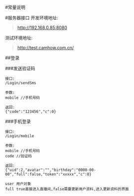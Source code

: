 #常量说明

#服务器接口
开发环境地址:
> http://192.168.0.85:8080

测试环境地址:
> http://test.camhow.com.cn/


##登录

###发送验证码
```
接口:
/Login/sendSms

参数:
mobile //手机号码

返回:
{"code":"123456","c":0}

```

###手机登录
```
接口:
/Login/mobile

参数:
mobile //手机号码
code //验证码

返回:
{"uid":2,"avatar":"","birthday":"0000-00-00","full":false,"token":"xxxxx","c":0}

user 用户对象
full true直接进入直播间,false需要更新用户资料,进入更新资料的界面
```